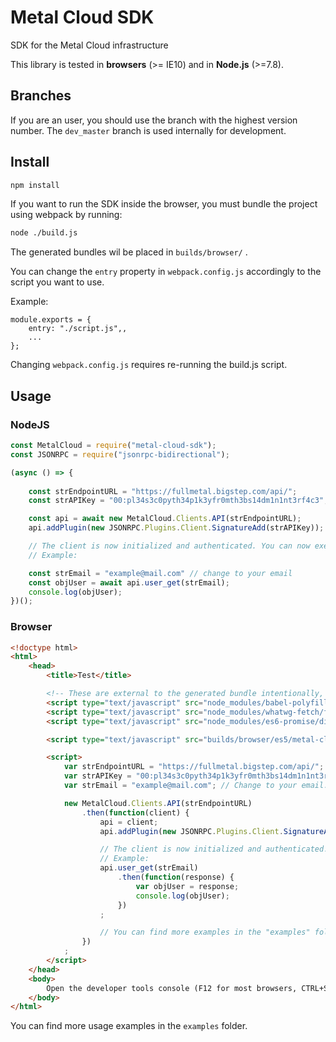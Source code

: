 # Metal Cloud SDK


SDK for the Metal Cloud infrastructure

This library is tested in __browsers__ (>= IE10) and in __Node.js__ (>=7.8).


## Branches
If you are an user, you should use the branch with the highest version number.
The `dev_master` branch is used internally for development.

## Install

```bash
npm install
```

If you want to run the SDK inside the browser, you must bundle the project using webpack by running:

```bash
node ./build.js
```
	
The generated bundles wil be placed in `builds/browser/` .

You can change the `entry` property in `webpack.config.js` accordingly to the script you want to use.

Example: 
	

	module.exports = {
		entry: "./script.js",,
		...
	};

Changing `webpack.config.js` requires re-running the build.js script.


## Usage

### NodeJS
```JavaScript
const MetalCloud = require("metal-cloud-sdk");
const JSONRPC = require("jsonrpc-bidirectional");

(async () => {
	
	const strEndpointURL = "https://fullmetal.bigstep.com/api/";
	const strAPIKey = "00:pl34s3c0pyth34p1k3yfr0mth3bs14dm1n1nt3rf4c3"; // the API key can be found in the interface myBigstep > Metal Cloud > API

	const api = await new MetalCloud.Clients.API(strEndpointURL);
	api.addPlugin(new JSONRPC.Plugins.Client.SignatureAdd(strAPIKey));

	// The client is now initialized and authenticated. You can now execute functions through the Metal Cloud API.
    // Example:

	const strEmail = "example@mail.com" // change to your email
	const objUser = await api.user_get(strEmail);
    console.log(objUser);
})();

```


### Browser
```html
<!doctype html>
<html>
	<head>
		<title>Test</title>

		<!-- These are external to the generated bundle intentionally, to reduce file size and reuse them for other libraries. -->
		<script type="text/javascript" src="node_modules/babel-polyfill/dist/polyfill.min.js"></script>
		<script type="text/javascript" src="node_modules/whatwg-fetch/fetch.js"></script>
		<script type="text/javascript" src="node_modules/es6-promise/dist/es6-promise.auto.min.js"></script>

		<script type="text/javascript" src="builds/browser/es5/metal-cloud-sdk.min.js"></script>

		<script>
			var strEndpointURL = "https://fullmetal.bigstep.com/api/";
			var strAPIKey = "00:pl34s3c0pyth34p1k3yfr0mth3bs14dm1n1nt3rf4c3"; // the API key can be found in the interface myBigstep > Metal Cloud > API
			var strEmail = "example@mail.com"; // Change to your email.

			new MetalCloud.Clients.API(strEndpointURL)
				.then(function(client) {
					api = client; 
					api.addPlugin(new JSONRPC.Plugins.Client.SignatureAdd(strAPIKey));

					// The client is now initialized and authenticated. You can now execute functions through the MetalCloud API.
					// Example:
					api.user_get(strEmail)
						.then(function(response) {
                            var objUser = response;
                            console.log(objUser);
                        })
                    ;

					// You can find more examples in the "examples" folder.
				})
			;
		</script>
	</head>
	<body>
		Open the developer tools console (F12 for most browsers, CTRL+SHIFT+I in Electron) to see errors or manually make calls.
	</body>
</html>
```

You can find more usage examples in the `examples` folder.
